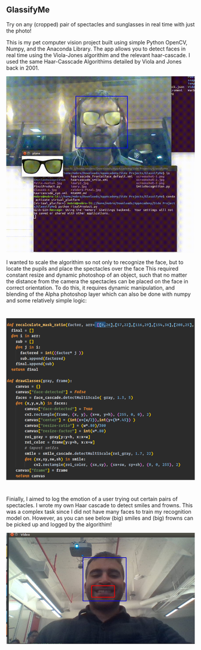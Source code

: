 ## GlassifyMe
Try on any (cropped) pair of spectacles and sunglasses in real time with just the photo!

This is my pet computer vision project built using simple Python OpenCV, Numpy, and the Anaconda Library. The app allows 
you to detect faces in real time using the Viola-Jones algorithim and the relevant haar-cascade. I used the same Haar-Casscade
Algorithims detailed by Viola and Jones back in 2001.

![Screenshot](glasses_demo.gif)



I wanted to scale the algorithim so not only to recognize the face, but to locate the pupils and place the spectacles over the face
This required constant resize and dynamic photoshop of an object, such that no matter the distance from the camera the spectacles
can be placed on the face in correct orientation. To do this, it requires dynamic manipulation, and blending of the Alpha photoshop layer
which can also be done with numpy and some relatively simple logic:

# 
![code](code-snippet1.png)

# 


Finially, I aimed to log the emotion of a user trying out certain pairs of spectacles. I wrote my own Haar cascade to detect smiles
and frowns. This was a complex task since I did not have many faces to train my recognition model on. However, as you can see
below (big) smiles and (big) frowns can be picked up and logged by the algorithim!

![Screenshot](screenshot-2.jpg)
